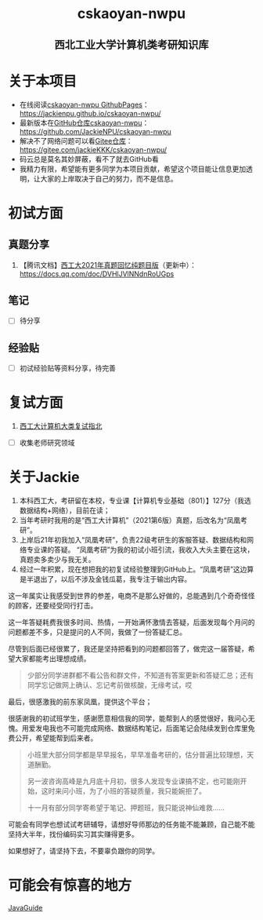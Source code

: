 <h1 align="center">cskaoyan-nwpu</h1>

<h2 align="center">西北工业大学计算机类考研知识库</h2>

# 关于本项目

- 在线阅读[cskaoyan-nwpu GithubPages](https://jackienpu.github.io/cskaoyan-nwpu/)：https://jackienpu.github.io/cskaoyan-nwpu/
- 最新版本在[GitHub仓库cskaoyan-nwpu](https://github.com/JackieNPU/cskaoyan-nwpu)：https://github.com/JackieNPU/cskaoyan-nwpu
- 解决不了网络问题可以看[Gitee仓库](https://gitee.com/jackieKKK/cskaoyan-nwpu/)：https://gitee.com/jackieKKK/cskaoyan-nwpu/
- 码云总是莫名其妙屏蔽，看不了就去GitHub看
- 我精力有限，希望能有更多同学为本项目贡献，希望这个项目能让信息更加透明，让大家的上岸取决于自己的努力，而不是信息。

# 初试方面

## 真题分享

1. 【腾讯文档】[西工大2021年真题回忆纯题目版](https://docs.qq.com/doc/DVHlJVlNNdnRoUGps)（更新中）：https://docs.qq.com/doc/DVHlJVlNNdnRoUGps

## 笔记

- [ ] 待分享

## 经验贴

- [ ] 初试经验贴等资料分享，待完善

# 复试方面

1. [西工大计算机大类复试指北](/西工大计算机大类复试指北.md)

- [ ] 收集老师研究领域



# 关于Jackie

1. 本科西工大，考研留在本校，专业课【计算机专业基础（801）】127分（我选数据结构+网络），目前在读；
2. 当年考研时我用的是“西工大计算机”（2021第6版）真题，后改名为“凤凰考研”。
3. 上岸后21年初我加入“凤凰考研”，负责22级考研生的客服答疑、数据结构和网络专业课的答疑。
   “凤凰考研”为我的初试小班引流，我收入大头主要在这块，真题卖多卖少与我无关。
4. 经过一年积累，现在想把我的初复试经验整理到GitHub上。“凤凰考研”这边算是半退出了，以后不涉及金钱瓜葛，我专注于输出内容。

这一年属实让我感受到世界的参差，电商不是那么好做的，总能遇到几个奇奇怪怪的顾客，还要经受同行打击。

这一年答疑耗费我很多时间、热情，一开始满怀激情去答疑，后面发现每个月问的问题都差不多，只是提问的人不同，我做了一份答疑汇总。

尽管到后面已经很累了，我还是坚持把看到的问题都回答了，做完这一届答疑，希望大家都能考出理想成绩。

> 少部分同学进群都不看公告和群文件，不知道有答案更新和答疑汇总；还有同学忘记做网上确认、忘记考前做核酸，无缘考试，哎

最后，很感激我的前东家凤凰，提供这个平台；

很感谢我的初试班学生，感谢愿意相信我的同学，能帮到人的感觉很好，我问心无愧。用爱发电我也不可能完成网络、数据结构笔记，后面笔记会陆续发到仓库里免费公开，希望能帮到后来者。

> 小班里大部分同学都是早早报名，早早准备考研的，估分普遍比较理想，天道酬勤。
>
> 另一波咨询高峰是九月底十月初，很多人发现专业课搞不定，也可能刚开始，这时来问小班，为了小班的答疑质量，我只能婉拒了。
>
> 十一月有部分同学寄希望于笔记、押题班，我只能说神仙难救……

可能会有同学也想试试考研辅导，请想好导师那边的任务能不能兼顾，自己能不能坚持大半年，找份编码实习其实赚得更多。

如果想好了，请坚持下去，不要辜负跟你的同学。

# 可能会有惊喜的地方

[JavaGuide](https://javaguide.cn/)
